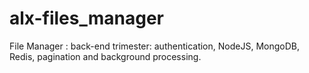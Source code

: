 # alx-files_manager
File Manager : back-end trimester: authentication, NodeJS, MongoDB, Redis, pagination and background processing.

